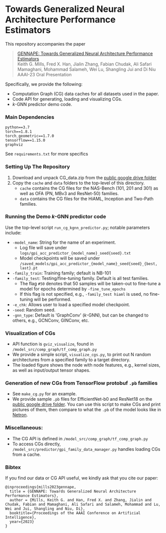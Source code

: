 # Towards Generalized Neural Architecture Performance Estimators

This repository accompanies the paper

> [GENNAPE: Towards Generalized Neural Architecture Performance Estimators](https://arxiv.org/abs/2211.17226)\
> Keith G. Mills, Fred X. Han, Jialin Zhang, Fabian Chudak, Ali Safari Mamaghani, Mohammad Salameh, Wei Lu, 
> Shangling Jui and Di Niu\
> AAAI-23 Oral Presentation

Specifically, we provide the following:
- Computation Graph (CG) data caches for all datasets used in the paper.
- Code API for generating, loading and visualizing CGs.
- *k*-GNN predictor demo code.

### Main Dependencies
```
python==3.7
torch==1.8.1
torch_geometric==1.7.0
tensorflow==1.15.0
graphviz
```
See `requirements.txt` for more specifics

### Setting Up The Repository
1. Download and unpack CG_data.zip from the [public google drive folder](https://drive.google.com/drive/folders/1nTj8g6XbIU_PYvOBaXjylBHmgo-3okra)
2. Copy the `cache` and `data` folders to the top-level of this directory.
    * `cache` contains the CG files for the NAS-Bench (101, 201 and 301) as well as OFA (PN, MBv3 and ResNet-50) families.
    * `data` contains the CG files for the HiAML, Inception and Two-Path families.

### Running the Demo *k*-GNN predictor code
Use the top-level script `run_cg_kgnn_predictor.py`; notable parameters include:
* `-model_name`: String for the name of an experiment.
  * Log file will save under `logs/gpi_acc_predictor_{model_name}_seed{seed}.txt`
  * Model checkpoints will be saved under `/saved_models/gpi_acc_predictor_{model_name}_seed{seed}_{best, last}.pt`
* `-family_train`: Training family; default is NB-101
* `-family_test`: Testing/fine-tuning family. Default is all test families.
  * The flag `#50` denotes that 50 samples will be taken-out to fine-tune a model for epochs determined by `-fine_tune_epochs`
  * If this flag is not specified, e.g., `-family_test hiaml` is used, no fine-tuning will be performed.
* `-e_chk`: Allows user to load a specified model checkpoint.
* `-seed`: Random seed.
* `-gnn_type`: Default is 'GraphConv' (*k*-GNN), but can be changed to others, e.g., GCNConv, GINConv, etc.

### Visualization of CGs
* API function is `gviz_visualize`, found in `/model_src/comp_graph/tf_comp_graph.py`
* We provide a simple script, `visualize_cgs.py`, to print out N random architectures from a specified family to a target directory.
* The loaded figure shows the node with node features, e.g., kernel sizes, as well as input/output tensor shapes.

### Generation of new CGs from TensorFlow protobuf `.pb` families
* See `make_cg.py` for an example.
* We provide sample `.pb` files for EfficientNet-b0 and ResNet18 on the [public google drive folder](https://drive.google.com/drive/folders/1nTj8g6XbIU_PYvOBaXjylBHmgo-3okra). You can use this script to make CGs and print pictures of them, then compare to what the `.pb` of the model looks like in [Netron](https://netron.app/).

### Miscellaneous:
* The CG API is defined in `/model_src/comp_graph/tf_comp_graph.py`
* To access CGs directly, `/model_src/predictor/gpi_family_data_manager.py` handles loading CGs from a cache.

### Bibtex 
If you find our data or CG API useful, we kindly ask that you cite our paper:
```
@inproceedings{mills2023gennape,
  title = {GENNAPE: Towards Generalized Neural Architecture Performance Estimators},
  author = {Mills, Keith G. and Han, Fred X. and Zhang, Jialin and Chudak, Fabian and Mamaghani, Ali Safari and Salameh, Mohammad and Lu, Wei and Jui, Shangling and Niu, Di},
  booktitle={Proceedings of the AAAI Conference on Artificial Intelligence},
  year={2023}
}
```